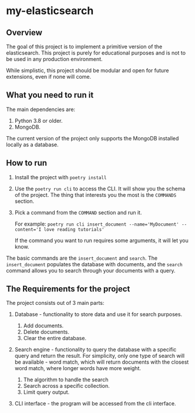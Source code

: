 # my-elasticsearch

## Overview

The goal of this project is to implement a primitive version of the elasticsearch. This project is purely for educational purposes and is not to be used in any production environment.

While simplistic, this project should be modular and open for future
extensions, even if none will come.

## What you need to run it

The main dependencies are:

1. Python 3.8 or older.
2. MongoDB.

The current version of the project only supports the MongoDB installed locally
as a database.

## How to run

1. Install the project with `poetry install`
2. Use the `poetry run cli` to access the CLI. It will show you the schema of
   the project. The thing that interests you the most is the `COMMANDS` section.

3. Pick a command from the `COMMAND` section and run it.

   For example:
   `poetry run cli insert_document --name='MyDocument' --content='I love reading
tutorials'`

   If the command you want to run requires some arguments, it will let you know.

The basic commands are the `insert_document` and `search`. The `insert_document`
populates the database with documents, and the `search` command allows you to
search through your documents with a query.

## The Requirements for the project

The project consists out of 3 main parts:

1. Database - functionality to store data and use it for search purposes.
   1. Add documents.
   2. Delete documents.
   3. Clear the entire database.
2. Search engine - functionality to query the database with a specific query and return the result.
   For simplicity, only one type of search will be available - word match, which will return documents with the closest word match, where longer words have more weight.

   1. The algorithm to handle the search
   2. Search across a specific collection.
   3. Limit query output.

3. CLI interface - the program will be accessed from the cli interface.
